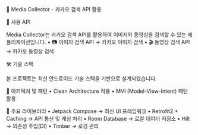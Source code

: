 📸 Media Collector - 카카오 검색 API 활용

🔗 사용 API

Media Collector는 카카오 검색 API를 활용하여 이미지와 동영상을 검색할 수 있는 애플리케이션입니다.
	•	📷 이미지 검색 API → 카카오 이미지 검색
	•	🎬 동영상 검색 API → 카카오 동영상 검색

🛠 기술 스택

본 프로젝트는 최신 안드로이드 기술 스택을 기반으로 설계되었습니다.

📌 아키텍처 및 패턴
	•	Clean Architecture 적용
	•	MVI (Model-View-Intent) 패턴 활용

📌 주요 라이브러리
	•	Jetpack Compose → 최신 UI 프레임워크
	•	Retrofit2 + Caching → API 통신 및 캐싱 처리
	•	Room Database → 로컬 데이터 저장소
	•	Hilt → 의존성 주입(DI)
	•	Timber → 로깅 관리
